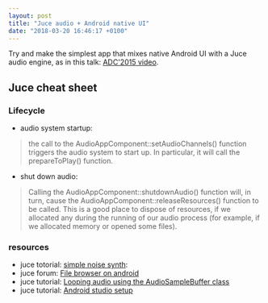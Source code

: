 ```yaml
---
layout: post
title: "Juce audio + Android native UI"
date: "2018-03-20 16:46:17 +0100"
---
```


Try and make the simplest app that mixes native Android UI with a Juce audio engine, as in this talk: [ADC'2015 video](https://www.youtube.com/watch?v=R2WhYU2JTfQ).

## Juce cheat sheet

### Lifecycle
- audio system startup:
> the call to the AudioAppComponent::setAudioChannels() function triggers the audio system to start up. In particular, it will call the prepareToPlay() function.

- shut down audio:
> Calling the AudioAppComponent::shutdownAudio() function will, in turn, cause the AudioAppComponent::releaseResources() function to be called. This is a good place to dispose of resources, if we allocated any during the running of our audio process (for example, if we allocated memory or opened some files).


### resources
- juce totorial: [simple noise synth](https://docs.juce.com/master/tutorial_simple_synth_noise.html):
- juce forum: [File browser on android](https://forum.juce.com/t/file-browser-on-android/26161)
- juce tutorial: [Looping audio using the AudioSampleBuffer class](https://docs.juce.com/master/tutorial_looping_audio_sample_buffer.html)
- juce tutorial: [Android studio setup](https://docs.juce.com/master/tutorial_android_studio.html)
